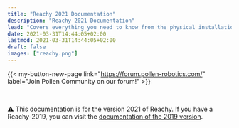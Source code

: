 ```yaml
---
title: "Reachy 2021 Documentation"
description: "Reachy 2021 Documentation"
lead: "Covers everything you need to know from the physical installation of Reachy to advanced uses like VR tele-operation."
date: 2021-03-31T14:44:05+02:00
lastmod: 2021-03-31T14:44:05+02:00
draft: false
images: ["reachy.png"]
---
```


{{< my-button-new-page link="https://forum.pollen-robotics.com/" label="Join Pollen Community on our forum!" >}}  

<br />  

:warning: This documentation is for the version 2021 of Reachy. If you have a Reachy-2019, you can visit the [documentation of the 2019 version](https://pollen-robotics.github.io/reachy-2019-docs/).